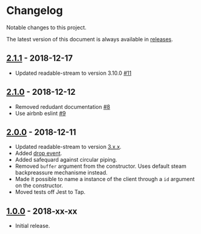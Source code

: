 # Changelog

Notable changes to this project.

The latest version of this document is always available in
[releases][releases-url].

## [2.1.1] - 2018-12-17

- Updated readable-stream to version 3.10.0 [#11](https://github.com/metrics-js/client/pull/11)

## [2.1.0] - 2018-12-12

- Removed redudant documentation [#8](https://github.com/metrics-js/client/pull/8)
- Use airbnb eslint [#9](https://github.com/metrics-js/client/pull/9)

## [2.0.0] - 2018-12-11

 - Updated readable-stream to version [3.x.x](https://github.com/nodejs/readable-stream/tree/v3.0.0#version-3xx).
 - Added [drop event](https://github.com/metrics-js/client/pull/6).
 - Added safequard against circular piping.
 - Removed `buffer` argument from the constructor. Uses default steam backpreassure mechanisme instead.
 - Made it possible to name a instance of the client through a `id` argument on the constructor.
 - Moved tests off Jest to Tap.

## [1.0.0] - 2018-xx-xx

- Initial release.

[2.1.1]: https://github.com/metrics-js/client/compare/v2.1.0...v2.1.1
[2.1.0]: https://github.com/metrics-js/client/compare/v2.0.0...v2.1.0
[2.0.0]: https://github.com/metrics-js/client/compare/v1.0.0...v2.0.0
[1.0.0]: https://github.com/metrics-js/client/tree/v1.0.0

[releases-url]: https://github.com/metrics-js/client/blob/master/CHANGELOG.md
